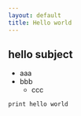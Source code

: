 ```yaml
---
layout: default
title: Hello world
---
```


## hello subject

- aaa
- bbb
  - ccc

```
print hello world
```

